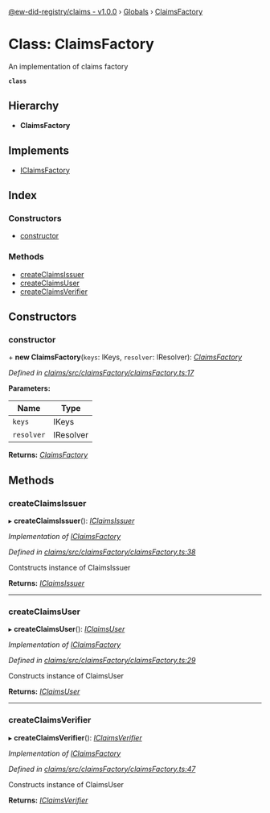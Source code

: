 [@ew-did-registry/claims - v1.0.0](../README.md) › [Globals](../globals.md) › [ClaimsFactory](claimsfactory.md)

# Class: ClaimsFactory

An implementation of claims factory

**`class`** 

## Hierarchy

* **ClaimsFactory**

## Implements

* [IClaimsFactory](../interfaces/iclaimsfactory.md)

## Index

### Constructors

* [constructor](claimsfactory.md#constructor)

### Methods

* [createClaimsIssuer](claimsfactory.md#createclaimsissuer)
* [createClaimsUser](claimsfactory.md#createclaimsuser)
* [createClaimsVerifier](claimsfactory.md#createclaimsverifier)

## Constructors

###  constructor

\+ **new ClaimsFactory**(`keys`: IKeys, `resolver`: IResolver): *[ClaimsFactory](claimsfactory.md)*

*Defined in [claims/src/claimsFactory/claimsFactory.ts:17](https://github.com/energywebfoundation/ew-did-registry/blob/d64ff0f/packages/claims/src/claimsFactory/claimsFactory.ts#L17)*

**Parameters:**

Name | Type |
------ | ------ |
`keys` | IKeys |
`resolver` | IResolver |

**Returns:** *[ClaimsFactory](claimsfactory.md)*

## Methods

###  createClaimsIssuer

▸ **createClaimsIssuer**(): *[IClaimsIssuer](../interfaces/iclaimsissuer.md)*

*Implementation of [IClaimsFactory](../interfaces/iclaimsfactory.md)*

*Defined in [claims/src/claimsFactory/claimsFactory.ts:38](https://github.com/energywebfoundation/ew-did-registry/blob/d64ff0f/packages/claims/src/claimsFactory/claimsFactory.ts#L38)*

Contstructs instance of ClaimsIssuer

**Returns:** *[IClaimsIssuer](../interfaces/iclaimsissuer.md)*

___

###  createClaimsUser

▸ **createClaimsUser**(): *[IClaimsUser](../interfaces/iclaimsuser.md)*

*Implementation of [IClaimsFactory](../interfaces/iclaimsfactory.md)*

*Defined in [claims/src/claimsFactory/claimsFactory.ts:29](https://github.com/energywebfoundation/ew-did-registry/blob/d64ff0f/packages/claims/src/claimsFactory/claimsFactory.ts#L29)*

Constructs instance of ClaimsUser

**Returns:** *[IClaimsUser](../interfaces/iclaimsuser.md)*

___

###  createClaimsVerifier

▸ **createClaimsVerifier**(): *[IClaimsVerifier](../interfaces/iclaimsverifier.md)*

*Implementation of [IClaimsFactory](../interfaces/iclaimsfactory.md)*

*Defined in [claims/src/claimsFactory/claimsFactory.ts:47](https://github.com/energywebfoundation/ew-did-registry/blob/d64ff0f/packages/claims/src/claimsFactory/claimsFactory.ts#L47)*

Constructs instance of ClaimsUser

**Returns:** *[IClaimsVerifier](../interfaces/iclaimsverifier.md)*
